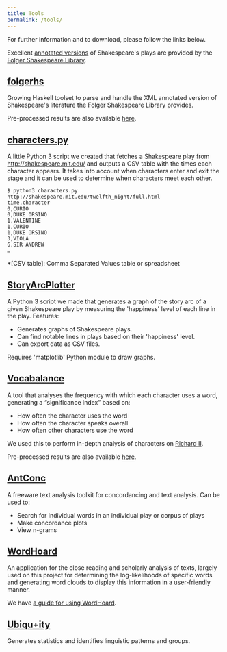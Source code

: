 ```yaml
---
title: Tools
permalink: /tools/
---
```


For further information and to download, please follow the links below.

Excellent [annotated versions][annotated] of Shakespeare's plays are provided by
the [Folger Shakespeare Library][folger].

[annotated]: http://www.folgerdigitaltexts.org/download/
[folger]: http://www.folger.edu/

## [folgerhs](https://github.com/SU-LOSP/folgerhs)

Growing Haskell toolset to parse and handle the XML annotated version of Shakespeare's
literature the Folger Shakespeare Library provides.

Pre-processed results are also available [here](/assets/folgerhs-results.zip).

## [characters.py](/tools/characters.py)

A little Python 3 script we created that fetches a Shakespeare play from
<http://shakespeare.mit.edu/> and outputs a CSV table with the times each
character appears. It takes into account when characters enter and exit the
stage and it can be used to determine when characters meet each other.

    $ python3 characters.py http://shakespeare.mit.edu/twelfth_night/full.html
    time,character
    0,CURIO
    0,DUKE ORSINO
    1,VALENTINE
    1,CURIO
    1,DUKE ORSINO
    3,VIOLA
    6,SIR ANDREW
    …

*[CSV table]: Comma Separated Values table or spreadsheet

## [StoryArcPlotter](/tools/StoryArcPlotter.py)

A Python 3 script we made that generates a graph of the story arc of a given Shakespeare play by measuring the 'happiness' level of each line in the play. Features:

 - Generates graphs of Shakespeare plays.
 - Can find notable lines in plays based on their 'happiness' level.
 - Can export data as CSV files.

Requires 'matplotlib' Python module to draw graphs.

## [Vocabalance](https://github.com/SU-LOSP/vocabalance/)

A tool that analyses the frequency with which each character uses a word,
generating a “significance index” based on:

 - How often the character uses the word
 - How often the character speaks overall
 - How often other characters use the word

We used this to perform in-depth analysis of characters on [Richard
II](/analyses/richard_ii).

Pre-processed results are also available [here](/assets/vocabalance-results.zip).

## [AntConc](http://www.laurenceanthony.net/software/antconc/)

A freeware text analysis toolkit for concordancing and text analysis. Can be used to:

- Search for individual words in an individual play or corpus of plays
- Make concordance plots
- View n-grams

## [WordHoard](http://wordhoard.northwestern.edu/)

An application for the close reading and scholarly analysis of texts, largely
used on this project for determining the log-likelihoods of specific words and
generating word clouds to display this information in a user-friendly manner.

We have [a guide for using WordHoard](wordhoard-howto.pdf).

## [Ubiqu+ity](http://vep.cs.wisc.edu/ubiq/)

Generates statistics and identifies linguistic patterns and groups.

